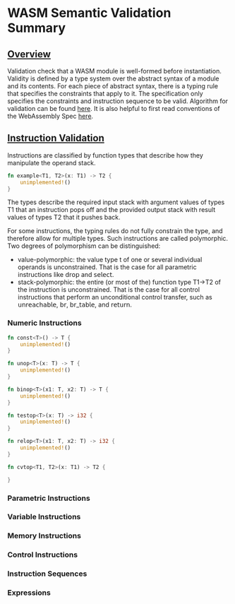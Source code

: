# WASM Semantic Validation Summary

## [Overview](https://webassembly.github.io/spec/core/valid/index.html)

Validation check that a WASM module is well-formed before instantiation. Validity is defined by a type system over the abstract syntax of a module and its contents. For each piece of abstract syntax, there is a typing rule that specifies the constraints that apply to it. The specification only specifies the constraints and instruction sequence to be valid. Algorithm for validation can be found [here](https://webassembly.github.io/spec/core/appendix/algorithm.html#algo-valid). It is also helpful to first read conventions of the WebAssembly Spec [here](https://webassembly.github.io/spec/core/valid/conventions.html).

## [Instruction Validation](https://webassembly.github.io/spec/core/valid/instructions.html)

Instructions are classified by function types that describe how they manipulate the operand stack.

```rust
fn example<T1, T2>(x: T1) -> T2 {
    unimplemented!()
}
```
The types describe the required input stack with argument values of types T1 that an instruction pops off and the provided output stack with result values of types T2 that it pushes back.

For some instructions, the typing rules do not fully constrain the type, and therefore allow for multiple types. Such instructions are called polymorphic. Two degrees of polymorphism can be distinguished:

- value-polymorphic: the value type t of one or several individual operands is unconstrained. That is the case for all parametric instructions like 𝖽𝗋𝗈𝗉 and 𝗌𝖾𝗅𝖾𝖼𝗍.
- stack-polymorphic: the entire (or most of the) function type T1→T2 of the instruction is unconstrained. That is the case for all control instructions that perform an unconditional control transfer, such as 𝗎𝗇𝗋𝖾𝖺𝖼𝗁𝖺𝖻𝗅𝖾, 𝖻𝗋, 𝖻𝗋_𝗍𝖺𝖻𝗅𝖾, and 𝗋𝖾𝗍𝗎𝗋𝗇.

### Numeric Instructions
```rust
fn const<T>() -> T {
    unimplemented!()
}

fn unop<T>(x: T) -> T {
    unimplemented!()
}

fn binop<T>(x1: T, x2: T) -> T {
    unimplemented!()
}

fn testop<T>(x: T) -> i32 {
    unimplemented!()
}

fn relop<T>(x1: T, x2: T) -> i32 {
    unimplemented!()
}

fn cvtop<T1, T2>(x: T1) -> T2 {

}

```
### Parametric Instructions

### Variable Instructions

### Memory Instructions

### Control Instructions

### Instruction Sequences

### Expressions